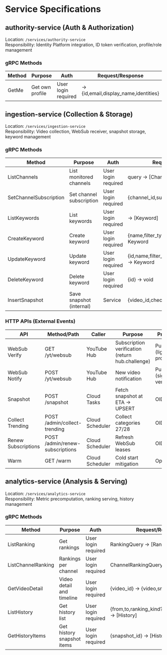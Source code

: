 # Service Specifications

## authority-service (Auth & Authorization)

Location: `/services/authority-service`  
Responsibility: Identity Platform integration, ID token verification, profile/role management

### gRPC Methods

| Method | Purpose | Auth | Request/Response |
|--------|---------|------|------------------|
| GetMe | Get own profile | User login required | → {id,email,display_name,identities} |

## ingestion-service (Collection & Storage)

Location: `/services/ingestion-service`  
Responsibility: Video collection, WebSub receiver, snapshot storage, keyword management

### gRPC Methods

| Method | Purpose | Auth | Request/Response |
|--------|---------|------|------------------|
| ListChannels | List monitored channels | User login required | query → [ChannelListItem] |
| SetChannelSubscription | Set channel subscription | User login required | {channel_id,subscribed} → void |
| ListKeywords | List keywords | User login required | → [Keyword] |
| CreateKeyword | Create keyword | User login required | {name,filter_type,description} → Keyword |
| UpdateKeyword | Update keyword | User login required | {id,name,filter_type,enabled,description} → Keyword |
| DeleteKeyword | Delete keyword | User login required | {id} → void |
| InsertSnapshot | Save snapshot (internal) | Service | {video_id,checkpoint_hour} → void |

### HTTP APIs (External Events)

| API | Method/Path | Caller | Purpose | Protection |
|-----|-------------|--------|---------|-----------|
| WebSub Verify | GET /yt/websub | YouTube Hub | Subscription verification (return hub.challenge) | Public (lightly protected) |
| WebSub Notify | POST /yt/websub | YouTube Hub | New video notification | Public (signature verification) |
| Snapshot | POST /snapshot | Cloud Tasks | Fetch snapshot at ETA → UPSERT | OIDC/HMAC |
| Collect Trending | POST /admin/collect-trending | Cloud Scheduler | Collect categories 27/28 | OIDC/HMAC |
| Renew Subscriptions | POST /admin/renew-subscriptions | Cloud Scheduler | Refresh WebSub leases | OIDC/HMAC |
| Warm | GET /warm | Cloud Scheduler | Cold start mitigation | Optional |

## analytics-service (Analysis & Serving)

Location: `/services/analytics-service`  
Responsibility: Metric precomputation, ranking serving, history management

### gRPC Methods

| Method | Purpose | Auth | Request/Response |
|--------|---------|------|------------------|
| ListRanking | Get rankings | User login required | RankingQuery → [RankingItem] |
| ListChannelRanking | Rankings per channel | User login required | ChannelRankingQuery → [RankingItem] |
| GetVideoDetail | Video detail and timeline | User login required | {video_id} → {video,snapshots,metrics} |
| ListHistory | Get history list | User login required | {from,to,ranking_kind?,checkpoint_hour?} → [History] |
| GetHistoryItems | Get history snapshot items | User login required | {snapshot_id} → [HistoryItem] |
